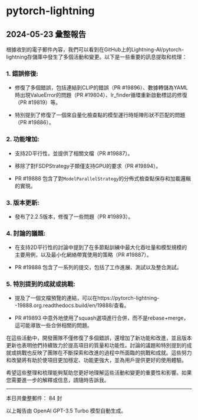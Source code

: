 # pytorch-lightning

## 2024-05-23 彙整報告

根據收到的電子郵件內容，我們可以看到在GitHub上的Lightning-AI/pytorch-lightning存儲庫中發生了多個活動和變更。以下是一些重要的訊息提取和梳理：



### 1. 錯誤修復:

- 修復了多個錯誤，包括連結到CLIP的錯誤（PR #19896）、數據轉儲為YAML時出現ValueError的問題（PR #19804）、lr_finder循環重新啟動標誌的修復（PR #19819）等。

- 特別提到了修復了一個來自量化檢查點的模型運行時矩陣形狀不匹配的問題（PR #19886）。



### 2. 功能增加:

- 支持2D平行性，並提供了相關文檔（PR #19887）。

- 移除了對FSDPStrategy子類僅支持GPU的要求（PR #19894）。

- PR #19888 包含了對`ModelParallelStrategy`的分佈式檢查點保存和加載邏輯的實現。



### 3. 版本更新:

- 發布了2.2.5版本，修復了一些問題（PR #19893）。



### 4. 討論的議題:

- 在支持2D平行性的討論中提到了在多節點訓練中最大化吞吐量和模型規模的主要用例，以及最小化網絡帶寬使用的策略（PR #19887）。

- PR #19888 包含了一系列的提交，包括了工作進展、測試以及整合測試。



### 5. 特別提到的成就或挑戰:

- 提及了一個文檔預覽的連結，可以在https://pytorch-lightning--19888.org.readthedocs.build/en/19888/查看。

- PR #19893 中意外地使用了squash選項進行合併，而不是rebase+merge，這可能導致一些合併相關的問題。



在這些活動中，開發團隊不僅修復了多個錯誤，還增加了新功能和改進，並且版本更新也表明他們持續致力於提高項目的質量和功能性。討論的議題和特別提到的成就或挑戰也反映了團隊在不斷探索和改進的過程中所面臨的挑戰和成就。這些努力和改變將有助於使項目更加穩定、功能更強大，並為用戶提供更好的使用體驗。



希望這些整理和梳理能夠幫助您更好地理解這些活動和變更的重要性和影響。如果您需要進一步的解釋或信息，請隨時告訴我。



---



本日共彙整郵件： 84 封



以上報告由 OpenAI GPT-3.5 Turbo 模型自動生成。
